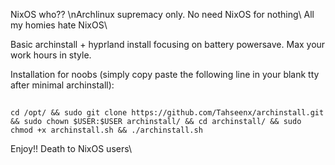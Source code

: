 NixOS who??
\nArchlinux supremacy only. No need NixOS for nothing\\
All my homies hate NixOS\\

Basic archinstall + hyprland install focusing on battery powersave. Max your work hours in style.

Installation for noobs (simply copy paste the following line in your blank tty after minimal archinstall):

##
    cd /opt/ && sudo git clone https://github.com/Tahseenx/archinstall.git && sudo chown $USER:$USER archinstall/ && cd archinstall/ && sudo chmod +x archinstall.sh && ./archinstall.sh


Enjoy!!
Death to NixOS users\\
